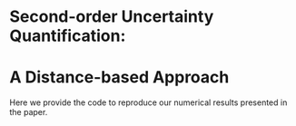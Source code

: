 # Second-order Uncertainty Quantification:
# A Distance-based Approach

Here we provide the code to reproduce our numerical results presented in the paper.

